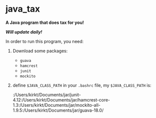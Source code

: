 # java_tax

**A Java program that does tax for you!**

***Will update daily!***

In order to run this program, you need:

1. Download some packages:
    - `guava`
    - `hamcrest`
    - `junit`
    - `mockito`
2. define `$JAVA_CLASS_PATH` in your `.bashrc` file, my `$JAVA_CLASS_PATH` is:

    :/Users/kirkt/Documents/jar/junit-4.12:/Users/kirkt/Documents/jar/hamcrest-core-1.3:/Users/kirkt/Documents/jar/mockito-all-1.9.5:/Users/kirkt/Documents/jar/guava-18.0/

